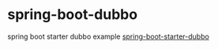 # spring-boot-dubbo

spring boot starter dubbo example
[spring-boot-starter-dubbo](https://gitee.com/reger/spring-boot-starter-dubbo)

